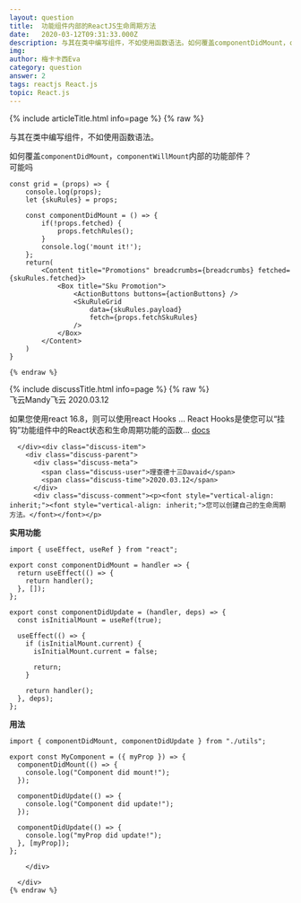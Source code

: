 ```yaml
---
layout: question
title:  功能组件内部的ReactJS生命周期方法
date:   2020-03-12T09:31:33.000Z
description: 与其在类中编写组件，不如使用函数语法。如何覆盖componentDidMount，componentWillMount内部的功能部件？可能吗co...
img: 
author: 梅卡卡西Eva
category: question
answer: 2
tags: reactjs React.js
topic: React.js
---
```

<div class="article-root">
  <div class="article">
    {% include articleTitle.html info=page %}
    {% raw %}
    <div class="article-content"><p><font style="vertical-align: inherit;"><font style="vertical-align: inherit;">与其在类中编写组件，不如使用函数语法。</font></font></p>

<p><font style="vertical-align: inherit;"><font style="vertical-align: inherit;">如何覆盖</font></font><code>componentDidMount</code><font style="vertical-align: inherit;"><font style="vertical-align: inherit;">，</font></font><code>componentWillMount</code><font style="vertical-align: inherit;"><font style="vertical-align: inherit;">内部的功能部件？</font></font><br><font style="vertical-align: inherit;"><font style="vertical-align: inherit;">
可能吗</font></font></p>

<pre><code>const grid = (props) =&gt; {<font></font>
    console.log(props);<font></font>
    let {skuRules} = props;<font></font>
<font></font>
    const componentDidMount = () =&gt; {<font></font>
        if(!props.fetched) {<font></font>
            props.fetchRules();<font></font>
        }<font></font>
        console.log('mount it!');<font></font>
    };<font></font>
    return(<font></font>
        &lt;Content title="Promotions" breadcrumbs={breadcrumbs} fetched={skuRules.fetched}&gt;<font></font>
            &lt;Box title="Sku Promotion"&gt;<font></font>
                &lt;ActionButtons buttons={actionButtons} /&gt;<font></font>
                &lt;SkuRuleGrid <font></font>
                    data={skuRules.payload}<font></font>
                    fetch={props.fetchSkuRules}<font></font>
                /&gt;<font></font>
            &lt;/Box&gt;      <font></font>
        &lt;/Content&gt;  <font></font>
    )<font></font>
}<font></font>
</code></pre></div>
    {% endraw %}
  </div>

  <div class="discuss-wrapper">
    {% include discussTitle.html info=page %}
    {% raw %}
    <div class="discuss-item">
        <div class="discuss-parent">
          <div class="discuss-meta">
            <span class="discuss-user">飞云Mandy飞云</span>
            <span class="discuss-time">2020.03.12</span>
          </div>
          <div class="discuss-comment"><p><font style="vertical-align: inherit;"><font style="vertical-align: inherit;">如果您使用react 16.8，则可以使用react Hooks ... React Hooks是使您可以“挂钩”功能组件中的React状态和生命周期功能的函数...
 </font></font><a href="https://reactjs.org/docs/hooks-effect.html" rel="nofollow noreferrer"><font style="vertical-align: inherit;"><font style="vertical-align: inherit;">docs</font></font></a></p></div>
        </div>
        
      </div><div class="discuss-item">
        <div class="discuss-parent">
          <div class="discuss-meta">
            <span class="discuss-user">理查德十三Davaid</span>
            <span class="discuss-time">2020.03.12</span>
          </div>
          <div class="discuss-comment"><p><font style="vertical-align: inherit;"><font style="vertical-align: inherit;">您可以创建自己的生命周期方法。</font></font></p>

<p><strong><font style="vertical-align: inherit;"><font style="vertical-align: inherit;">实用功能</font></font></strong></p>

<pre class="lang-js prettyprint-override"><code>import { useEffect, useRef } from "react";<font></font>
<font></font>
export const componentDidMount = handler =&gt; {<font></font>
  return useEffect(() =&gt; {<font></font>
    return handler();<font></font>
  }, []);<font></font>
};<font></font>
<font></font>
export const componentDidUpdate = (handler, deps) =&gt; {<font></font>
  const isInitialMount = useRef(true);<font></font>
<font></font>
  useEffect(() =&gt; {<font></font>
    if (isInitialMount.current) {<font></font>
      isInitialMount.current = false;<font></font>
<font></font>
      return;<font></font>
    }<font></font>
<font></font>
    return handler();<font></font>
  }, deps);<font></font>
};<font></font>
</code></pre>

<p><strong><font style="vertical-align: inherit;"><font style="vertical-align: inherit;">用法</font></font></strong></p>

<pre class="lang-js prettyprint-override"><code>import { componentDidMount, componentDidUpdate } from "./utils";<font></font>
<font></font>
export const MyComponent = ({ myProp }) =&gt; {<font></font>
  componentDidMount(() =&gt; {<font></font>
    console.log("Component did mount!");<font></font>
  });<font></font>
<font></font>
  componentDidUpdate(() =&gt; {<font></font>
    console.log("Component did update!");<font></font>
  });<font></font>
<font></font>
  componentDidUpdate(() =&gt; {<font></font>
    console.log("myProp did update!");<font></font>
  }, [myProp]);<font></font>
};  <font></font>
</code></pre></div>
        </div>
        
      </div>
    {% endraw %}
  </div>
<div>
